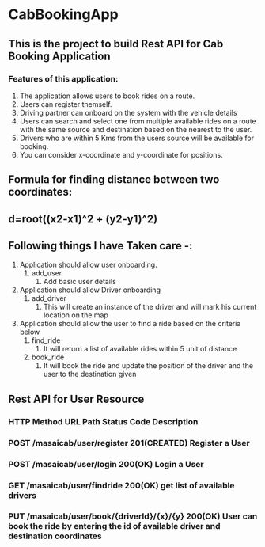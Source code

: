 # CabBookingApp
## This is the project to build Rest API for Cab Booking Application 
### Features of this application:
1. The application allows users to book rides on a route.
2. Users can register themself.
3. Driving partner can onboard on the system with the vehicle details
4. Users can search and select one from multiple available rides on a route with the same source and destination based on the nearest to the user.
5. Drivers who are within 5 Kms from the users source will be available for booking.
6. You can consider x-coordinate and y-coordinate for positions.

## Formula for finding distance between two coordinates:
  ## d=root((x2-x1)^2 + (y2-y1)^2)
  
  ## **Following things I have Taken care -:**

1. Application should allow user onboarding.
    1. add_user
        1. Add basic user details
2. Application should allow Driver onboarding
    1. add_driver
        1. This will create an instance of the driver and will mark his current location on the map
3. Application should allow the user to find a ride based on the criteria below
    1. find_ride
        1. It will return a list of available rides within 5 unit of distance
    2. book_ride
        1. It will book the ride and update the position of the driver and the user to the destination given
        
## Rest API for User Resource
### HTTP Method	           URL Path	                             Status Code	   Description
### POST	             /masaicab/user/register	                 201(CREATED)	   Register a User
### POST	             /masaicab/user/login	                     200(OK)	       Login a User
### GET       	       /masaicab/user/findride	                 200(OK)	       get list of available drivers
### PUT	               /masaicab/user/book/{driverId}/{x}/{y}	   200(OK)	       User can book the ride by entering the id of available driver and destination coordinates 
